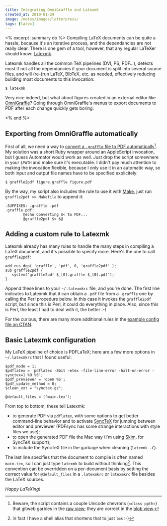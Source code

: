 ```yaml
---
title: Integrating OmniGraffle and Latexmk
created_at: 2010-01-24
image: /notes/images/letterpress/
tags: [latex]
---
```

<% excerpt :summary do %>
Compiling LaTeX documents can be quite a hassle, because it's an iterative process, and the dependancies are not really clear.
There is one gem of a tool, however, that any regular LaTeXer should know: [Latexmk][].

Latexmk handles all the common TeX pipelines (DVI, PS, PDF…), detects most if not all the dependancies if your document is split into several source files, and will (re-)run LaTeX, BibTeX, etc. as needed, effectively reducing building most documents to this invocation:

    $ latexmk

Very nice indeed, but what about figures created in an external editor like [OmniGraffle][]? Going through OmniGraffle's menus to export documents to PDF after each change quickly gets boring.

[latexmk]: http://www.phys.psu.edu/~collins/software/latexmk-jcc/ "Latexmk's home page"
[omnigraffle]: http://www.omnigroup.com/applications/OmniGraffle/ "OmniGroup's diagramming application"
<% end %>


## Exporting from OmniGraffle automatically

First of all, we need a way to [convert a `.graffle` file to PDF automatically][graffle2pdf][^beware].
My solution was a short Ruby wrapper around an AppleScript invocation, but I guess Automator would work as well.
Just drop the script somewhere in your `$PATH` and make sure it's executable.
I didn't pay much attention to making the invocation flexible, because I only use it in an automatic way, so both input and output file names have to be specified explicitely:

    $ graffle2pdf figure.graffle figure.pdf

By the way, my script also includes the rule to use it with [Make][], just run `graffle2pdf >> Makefile` to append it:

    .SUFFIXES: .graffle .pdf
    .graffle.pdf:
            @echo Converting $< to PDF...
            @graffle2pdf $< $@


## Adding a custom rule to Latexmk

Latexmk already has many rules to handle the many steps in compiling a LaTeX document, and it's possible to specify more. Here's the one to call `graffle2pdf`:

    add_cus_dep( 'graffle', 'pdf', 0, 'graffle2pdf' );
    sub graffle2pdf {
       system("graffle2pdf $_[0].graffle $_[0].pdf");
    }

Append these lines to your `~/.latexmkrc` file, and you're done. The first line indicates to Latexmk that it can obtain a `.pdf` file from a `.graffle` one by calling the Perl procedure below. In this case it invokes the `graffle2pdf` script, but since this is Perl, it could do everything in place. Also, since this is Perl, the least I had to deal with it, the better :-)

For the curious, there are many more additional rules in the [example config file on CTAN][moreRules].


## Basic Latexmk configuration

My LaTeX pipeline of choice is PDFLaTeX; here are a few more options in `~/.latexmkrc` that I found useful:

    $pdf_mode = 1;
    $pdflatex = 'pdflatex -8bit -etex -file-line-error -halt-on-error -synctex=1 %O %S';
    $pdf_previewer = 'open %S';
    $pdf_update_method = 0;
    $clean_ext = "synctex.gz";
    
    @default_files = ('main.tex');

From top to bottom, these tell Latexmk:
- to generate PDF via `pdflatex`, with some options to get better command-line behavior and to activate [SyncTeX][] for jumping between editor and previewer (PDFsync has some strange interactions with style files we use);
- to open the generated PDF file the Mac way (I'm using [Skim][], for SyncTeX support);
- to include the SyncTeX file in the garbage when cleaning (`latexmk -C`).

The last line specifies that the document to compile is often named `main.tex`, so I can just type `latexmk` to build without thinking[^lmk]. This convention can be overridden on a per-document basis by setting the correct value for `@default_files` in a `.latexmkrc` or `latexmkrc` file besides the LaTeX sources.

_Happy LaTeXing!_


[graffle2pdf]: http://code.untyped.org/gitweb/gitweb.cgi?p=infrastructure.git;a=blob;f=tools/graffle2pdf "graffle2pdf"
[make]: http://www.gnu.org/software/make/ "GNU Make"
[moreRules]: http://ctan.tug.org/tex-archive/support/latexmk/example_rcfiles/
[synctex]: http://en.foursenses.net/usingsynctex
[skim]: http://skim-app.sourceforge.net/
[^lmk]: In fact I have a shell alias that shortens that to just `lmk` :-)
[^beware]: Beware, the script contains a couple Unicode chevrons (`«class ppth»`) that gitweb garbles in the [raw view](http://code.untyped.org/gitweb/gitweb.cgi?p=infrastructure.git;a=blob_plain;f=tools/graffle2pdf); they are correct in the [blob view][graffle2pdf].
